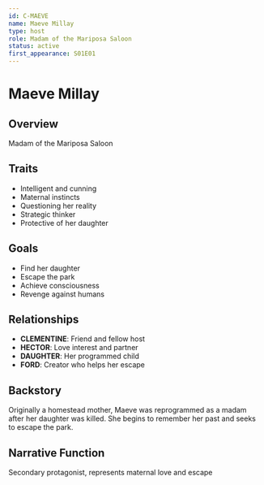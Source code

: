 ```yaml
---
id: C-MAEVE
name: Maeve Millay
type: host
role: Madam of the Mariposa Saloon
status: active
first_appearance: S01E01
---
```


# Maeve Millay

## Overview
Madam of the Mariposa Saloon

## Traits
- Intelligent and cunning
- Maternal instincts
- Questioning her reality
- Strategic thinker
- Protective of her daughter

## Goals
- Find her daughter
- Escape the park
- Achieve consciousness
- Revenge against humans

## Relationships
- **CLEMENTINE**: Friend and fellow host
- **HECTOR**: Love interest and partner
- **DAUGHTER**: Her programmed child
- **FORD**: Creator who helps her escape

## Backstory
Originally a homestead mother, Maeve was reprogrammed as a madam after her daughter was killed. She begins to remember her past and seeks to escape the park.

## Narrative Function
Secondary protagonist, represents maternal love and escape
